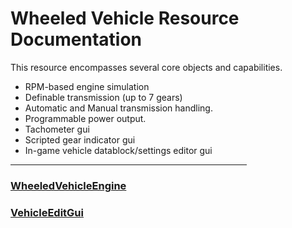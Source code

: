 <h1>Wheeled Vehicle Resource Documentation</h1>
<p>This resource encompasses several core objects and capabilities.</p>

<ul>
<li>RPM-based engine simulation</li>
<li>Definable transmission (up to 7 gears)</li>
<li>Automatic and Manual transmission handling.</li>
<li>Programmable power output.</li>
<li>Tachometer gui</li>
<li>Scripted gear indicator gui</li>
<li>In-game vehicle datablock/settings editor gui</li>
</ul>
<hr width=75%>

<h3><a href="./WheeledVehicleEngine">WheeledVehicleEngine</a></h3>
<h3><a href="./VehicleEditGui">VehicleEditGui</a></h3>